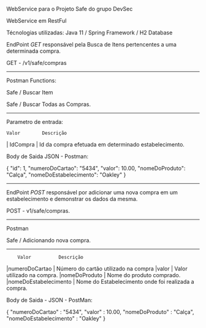 WebService para o Projeto Safe do grupo DevSec

WebService em RestFul

Técnologias utilizadas: Java 11 / Spring Framework / H2 Database

EndPoint *GET* responsável pela Busca de Itens pertencentes a uma determinada compra.

GET - /v1/safe/compras

-------------

Postman  Functions:

Safe / Buscar Item

Safe / Buscar Todas as Compras.

-------------

Parametro de entrada: 

    Valor        Descrição
 | IdCompra  |   Id da compra efetuada em determinado estabelecimento.
 
 Body de Saida JSON - Postman:
 
 {
        "id": 1,
        "numeroDoCartao": "5434",
        "valor": 10.00,
        "nomeDoProduto": "Calça",
        "nomeDoEstabelecimento": "Oakley"
    }
 
 
 -----------------------------------------
 
 EndPoint *POST* responsável por adicionar uma nova compra em um estabelecimento e demonstrar os dados da mesma.
 
 POST - v1/safe/compras.
 
 ------------------------
 
 Postman

Safe / Adicionando nova compra.
 
 ------------------------
 
        Valor          Descrição
   |numeroDoCartao        | Número do cartão utilizado na compra
   |valor                 | Valor utilizado na compra.
   |nomeDoProduto         | Nome do produto comprado.
   |nomeDoEstabelecimento | Nome do Estabelecimento onde foi realizada a compra.
   
   Body de Saida - JSON - PostMan:
   
   {
    "numeroDoCartao" : "5434",
    "valor" : 10.00,
    "nomeDoProduto" : "Calça",
    "nomeDoEstabelecimento" : "Oakley"
}
